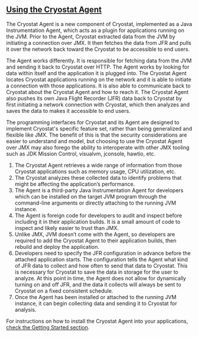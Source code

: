 ## [Using the Cryostat Agent](#using-the-cryostat-agent)

The Cryostat Agent is a new component of Cryostat, implemented as a Java Instrumentation Agent, which acts as a plugin for applications running on the JVM. Prior to the Agent, Cryostat extracted data from the JVM by initiating a connection over JMX. It then fetches the data from JFR and pulls it over the network back toward the Cryostat to be accessible to end users.

The Agent works differently. It is responsible for fetching data from the JVM and sending it back to Cryostat over HTTP. The Agent works by looking for data within itself and the application it is plugged into. The Cryostat Agent locates Cryostat applications running on the network and it is able to initiate a connection with those applications. It is also able to communicate back to Cryostat about the Cryostat Agent and how to reach it. The Cryostat Agent also pushes its own Java Flight Recorder (JFR) data back to Cryostat by first initiating a network connection with Cryostat, which then analyzes and saves the data to makes it accessible to end users.

The programming interfaces for Cryostat and its Agent are designed to implement Cryostat's specific feature set, rather than being generalized and flexible like JMX. The benefit of this is that the security considerations are easier to understand and model, but choosing to use the Cryostat Agent over JMX may also forego the ability to interoperate with other JMX tooling such as JDK Mission Control, visualvm, jconsole, hawtio, etc.

<ol>
    <li>The Cryostat Agent retrieves a wide range of information from those Cryostat applications such as memory usage, CPU utilization, etc. </li>
    <li>The Cryostat analyzes these collected data to identify problems that might be affecting the application’s performance.</li>
    <li>The Agent is a third-party Java Instrumentation Agent for developers which can be installed on the target JVM program through the command-line arguments or directly attaching to the running JVM instance.</li>
    <li>The Agent is foreign code for developers to audit and inspect before including it in their application builds. It is a small amount of code to inspect and likely easier to trust than JMX.</li>
    <li>Unlike JMX, JVM doesn’t come with the Agent, so developers are required to add the Cryostat Agent to their application builds, then rebuild and deploy the application.</li>
    <li>Developers need to specify the JFR configuration in advance before the attached application starts. The configuration tells the Agent what kind of JFR data to collect and how often to send that data to Cryostat. This is necessary for Cryostat to save the data in storage for the user to analyze. At this point in time, the Agent does not allow for dynamically turning on and off JFR, and the data it collects will always be sent to Cryostat on a fixed consistent schedule.</li>
    <li>Once the Agent has been installed or attached to the running JVM instance, it can begin collecting data and sending it to Cryostat for analysis.</li>
</ol>

For instructions on how to install the Cryostat Agent into your applications, [check the Getting Started section](/get-started/#using-the-cryostat-agent).
